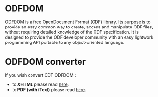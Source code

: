 # ODFDOM #

[ODFDOM](http://odftoolkit.org/projects/odfdom/pages/Home) is a free OpenDocument Format (ODF) library. Its purpose is to provide an easy common way to create, access and manipulate ODF files, without requiring detailed knowledge of the ODF specification. It is designed to provide the ODF developer community with an easy lightwork programming API portable to any object-oriented language.

# ODFDOM converter #

If you wish convert ODT ODFDOM :

  * to **XHTML** please read [here](ODFDOMConverterXHTML.md).
  * to **PDF (with iText)** please read [here](ODFDOMConverterPDFViaIText.md).